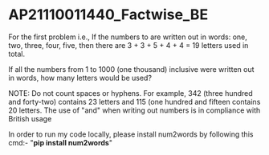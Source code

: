 # AP21110011440_Factwise_BE

For the first problem i.e.,
If the numbers to are written out in words: one, two, three, four, five, then there are 3 + 3 + 5 + 4 + 4 = 19 letters used in total.
 
If all the numbers from 1 to 1000 (one thousand) inclusive were written out in words, how many letters would be used?
 
 
NOTE: Do not count spaces or hyphens. For example, 342 (three hundred and forty-two) contains 23 letters and 115 (one hundred and fifteen contains 20 letters. The use of "and" when writing out numbers is in compliance with British usage

In order to run my code locally, please install num2words by following this cmd:- "**pip install num2words**"
